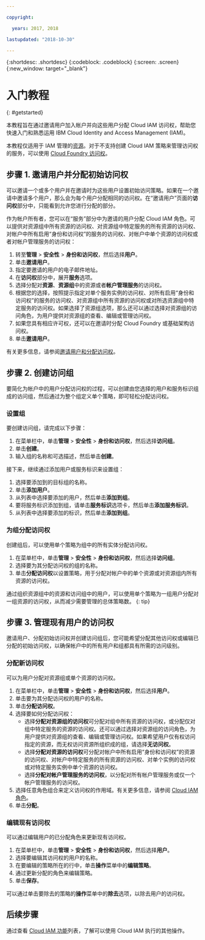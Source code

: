 ```yaml
---

copyright:

  years: 2017, 2018

lastupdated: "2018-10-30"

---
```


{:shortdesc: .shortdesc}
{:codeblock: .codeblock}
{:screen: .screen}
{:new_window: target="_blank"}

# 入门教程
{: #getstarted}

本教程旨在通过邀请用户加入帐户并向这些用户分配 Cloud IAM 访问权，帮助您快速入门和熟悉运用 IBM Cloud Identity and Access Management (IAM)。

本教程仅适用于 IAM 管理的[资源](/docs/resources/acct_resources.html#resource)。对于不支持创建 Cloud IAM 策略来管理访问权的服务，可以使用 [Cloud Foundry 访问权](/docs/iam/cfaccess.html#cfaccess)。


## 步骤 1. 邀请用户并分配初始访问权

可以邀请一个或多个用户并在邀请时为这些用户设置初始访问策略。如果在一个邀请中邀请多个用户，那么会为每个用户分配相同的访问权。在“邀请用户”页面的**访问权**部分中，只能看到允许您进行分配的部分。

作为帐户所有者，您可以在“服务”部分中为邀请的用户分配 Cloud IAM 角色。可以提供对资源组中所有资源的访问权、对资源组中特定服务的所有资源的访问权、对帐户中所有启用“身份和访问权”的服务的访问权、对帐户中单个资源的访问权或者对帐户管理服务的访问权：

1. 转至**管理** &gt; **安全性** &gt; **身份和访问权**，然后选择**用户**。
2. 单击**邀请用户**。
3. 指定要邀请的用户的电子邮件地址。
4. 在**访问权**部分中，展开**服务**选项。
5. 选择分配对**资源**、**资源组**中的资源或者**帐户管理服务**的访问权。
6. 根据您的选择，按照提示指定对单个服务实例的访问权、对所有启用“身份和访问权”的服务的访问权、对资源组中所有资源的访问权或对所选资源组中特定服务的访问权。如果选择了资源组选项，那么还可以通过选择对资源组的访问角色，为用户提供对资源组的查看、编辑或管理访问权。
7. 如果您具有相应许可权，还可以在邀请时分配 Cloud Foundry 或基础架构访问权。
8. 单击**邀请用户**。

有关更多信息，请参阅[邀请用户和分配访问权](/docs/iam/iamuserinv.html#iamuserinv)。

## 步骤 2. 创建访问组

要简化为帐户中的用户分配访问权的过程，可以创建由您选择的用户和服务标识组成的访问组，然后通过为整个组定义单个策略，即可轻松分配访问权。

### 设置组

要创建访问组，请完成以下步骤：

1. 在菜单栏中，单击**管理** &gt; **安全性** &gt; **身份和访问权**，然后选择**访问组**。
2. 单击**创建**。
3. 输入组的名称和可选描述，然后单击**创建**。

接下来，继续通过添加用户或服务标识来设置组：

1. 选择要添加到的目标组的名称。
2. 单击**添加用户**。
3. 从列表中选择要添加的用户，然后单击**添加到组**。
4. 要将服务标识添加到组，请单击**服务标识**选项卡，然后单击**添加服务标识**。
5. 从列表中选择要添加的标识，然后单击**添加到组**。

### 为组分配访问权

创建组后，可以使用单个策略为组中的所有实体分配访问权。

1. 在菜单栏中，单击**管理** &gt; **安全性** &gt; **身份和访问权**，然后选择**访问组**。
2. 选择要为其分配访问权的组的名称。
3. 单击**分配访问权**以设置策略，用于分配对帐户中的单个资源或对资源组内所有资源的访问权。

通过组织资源组中的资源和访问组中的用户，可以使用单个策略为一组用户分配对一组资源的访问权，从而减少需要管理的总体策略数。
{: tip}


## 步骤 3. 管理现有用户的访问权

邀请用户、分配初始访问权并创建访问组后，您可能希望分配其他访问权或编辑已分配的初始访问权，以确保帐户中的所有用户和组都具有所需的访问级别。

### 分配新访问权

可以为用户分配对资源组或单个资源的访问权。

1. 在菜单栏中，单击**管理** &gt; **安全性** &gt; **身份和访问权**，然后选择**用户**。
2. 单击要为其分配访问权的用户的名称。
3. 单击**分配访问权**。
4. 选择要如何分配访问权：
    * 选择**分配对资源组的访问权**可分配对组中所有资源的访问权，或分配仅对组中特定服务的资源的访问权。还可以通过选择对资源组的访问角色，为用户提供对资源组的查看、编辑或管理访问权。如果希望用户仅有权访问指定的资源，而无权访问资源所组织成的组，请选择**无访问权**。
    * 选择**分配对资源的访问权**可分配对帐户中所有启用“身份和访问权”的资源的访问权、对帐户中特定服务的所有资源的访问权、对单个实例的访问权或对特定服务实例中单个资源的访问权。
    * 选择**分配对帐户管理服务的访问权**，以分配对所有帐户管理服务或仅一个帐户管理服务的访问权。 
5. 选择任意角色组合来定义访问权的作用域。有关更多信息，请参阅 [Cloud IAM 角色](/docs/iam/users_roles.html#iamusermanrol)。
6. 单击**分配**。


### 编辑现有访问权

可以通过编辑用户的已分配角色来更新现有访问权。

1. 在菜单栏中，单击**管理** &gt; **安全性** &gt; **身份和访问权**，然后选择**用户**。
2. 选择要编辑其访问权的用户的名称。
3. 在要编辑的策略所在的行中，单击**操作**菜单中的**编辑策略**。
4. 通过更新分配的角色来编辑策略。
5. 单击**保存**。

可以通过单击要除去的策略的**操作**菜单中的**除去**选项，以除去用户的访问权。

## 后续步骤

通过查看 [Cloud IAM 功能](/docs/iam/index.html#features)列表，了解可以使用 Cloud IAM 执行的其他操作。
